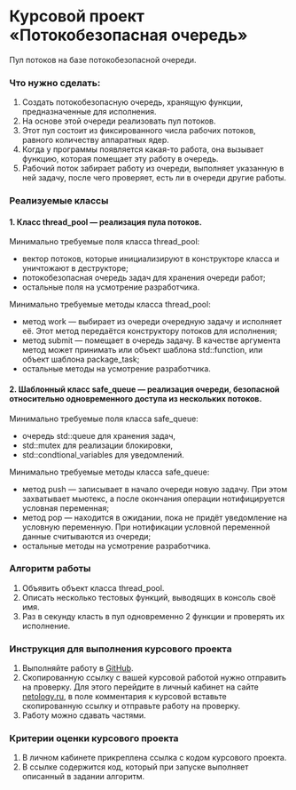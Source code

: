 # Курсовой проект «Потокобезопасная очередь»

Пул потоков на базе потокобезопасной очереди.

### Что нужно сделать:

1. Создать потокобезопасную очередь, хранящую функции, предназначенные для исполнения.
2. На основе этой очереди реализовать пул потоков. 
3. Этот пул состоит из фиксированного числа рабочих потоков, равного количеству аппаратных ядер.
4. Когда у программы появляется какая-то работа, она вызывает функцию, которая помещает эту работу в очередь.
5. Рабочий поток забирает работу из очереди, выполняет указанную в ней задачу, после чего проверяет, есть ли в очереди другие работы.

### Реализуемые классы

#### 1. Класс thread_pool — реализация пула потоков.

Минимально требуемые поля класса thread_pool:

* вектор потоков, которые инициализируют в конструкторе класса и уничтожают в деструкторе;
* потокобезопасная очередь задач для хранения очереди работ;
* остальные поля на усмотрение разработчика.

Минимально требуемые методы класса thread_pool:

* метод work — выбирает из очереди очередную задачу и исполняет её. Этот метод передаётся конструктору потоков для исполнения;
* метод submit — помещает в очередь задачу. В качестве аргумента метод может принимать или объект шаблона std::function, или объект шаблона package_task;
* остальные методы на усмотрение разработчика.

#### 2. Шаблонный класс safe_queue — реализация очереди, безопасной относительно одновременного доступа из нескольких потоков.

Минимально требуемые поля класса safe_queue:

* очередь std::queue для хранения задач,
* std::mutex для реализации блокировки,
* std::condtional_variables для уведомлений.

Минимально требуемые методы класса safe_queue:

* метод push — записывает в начало очереди новую задачу. При этом захватывает мьютекс, а после окончания операции нотифицируется условная переменная;
* метод pop — находится в ожидании, пока не придёт уведомление на условную переменную. При нотификации условной переменной данные считываются из очереди;
* остальные методы на усмотрение разработчика.

### Алгоритм работы

1. Объявить объект класса thread_pool.
2. Описать несколько тестовых функций, выводящих в консоль своё имя.
3. Раз в секунду класть в пул одновременно 2 функции и проверять их исполнение.


### Инструкция для выполнения курсового проекта

1. Выполняйте работу в [GitHub](https://github.com/).
2. Скопированную ссылку с вашей курсовой работой нужно отправить на проверку. Для этого перейдите в личный кабинет на сайте [netology.ru](http://netology.ru/), в поле комментария к курсовой вставьте скопированную ссылку и отправьте работу на проверку.
3. Работу можно сдавать частями.

### Критерии оценки курсового проекта

1. В личном кабинете прикреплена ссылка с кодом курсового проекта.
2. В ссылке содержится код, который при запуске выполняет описанный в задании алгоритм.





